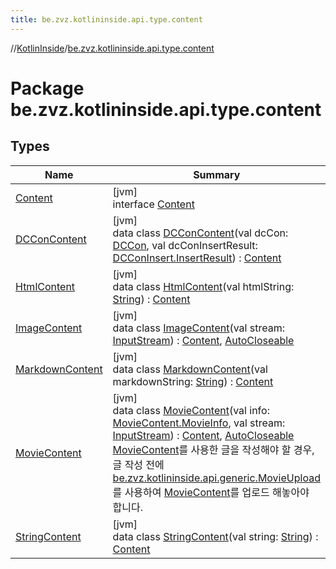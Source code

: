 ```yaml
---
title: be.zvz.kotlininside.api.type.content
---
```

//[KotlinInside](../../index.html)/[be.zvz.kotlininside.api.type.content](index.html)



# Package be.zvz.kotlininside.api.type.content



## Types


| Name | Summary |
|---|---|
| [Content](-content/index.html) | [jvm]<br>interface [Content](-content/index.html) |
| [DCConContent](-d-c-con-content/index.html) | [jvm]<br>data class [DCConContent](-d-c-con-content/index.html)(val dcCon: [DCCon](../be.zvz.kotlininside.api.type/-d-c-con/index.html), val dcConInsertResult: [DCConInsert.InsertResult](../be.zvz.kotlininside.api.dccon/-d-c-con-insert/-insert-result/index.html)) : [Content](-content/index.html) |
| [HtmlContent](-html-content/index.html) | [jvm]<br>data class [HtmlContent](-html-content/index.html)(val htmlString: [String](https://kotlinlang.org/api/latest/jvm/stdlib/kotlin/-string/index.html)) : [Content](-content/index.html) |
| [ImageContent](-image-content/index.html) | [jvm]<br>data class [ImageContent](-image-content/index.html)(val stream: [InputStream](https://docs.oracle.com/javase/7/docs/api/java/io/InputStream.html)) : [Content](-content/index.html), [AutoCloseable](https://docs.oracle.com/javase/7/docs/api/java/lang/AutoCloseable.html) |
| [MarkdownContent](-markdown-content/index.html) | [jvm]<br>data class [MarkdownContent](-markdown-content/index.html)(val markdownString: [String](https://kotlinlang.org/api/latest/jvm/stdlib/kotlin/-string/index.html)) : [Content](-content/index.html) |
| [MovieContent](-movie-content/index.html) | [jvm]<br>data class [MovieContent](-movie-content/index.html)(val info: [MovieContent.MovieInfo](-movie-content/-movie-info/index.html), val stream: [InputStream](https://docs.oracle.com/javase/7/docs/api/java/io/InputStream.html)) : [Content](-content/index.html), [AutoCloseable](https://docs.oracle.com/javase/7/docs/api/java/lang/AutoCloseable.html)<br>[MovieContent](-movie-content/index.html)를 사용한 글을 작성해야 할 경우, 글 작성 전에 [be.zvz.kotlininside.api.generic.MovieUpload](../be.zvz.kotlininside.api.generic/-movie-upload/index.html)를 사용하여 [MovieContent](-movie-content/index.html)를 업로드 해놓아야 합니다. |
| [StringContent](-string-content/index.html) | [jvm]<br>data class [StringContent](-string-content/index.html)(val string: [String](https://kotlinlang.org/api/latest/jvm/stdlib/kotlin/-string/index.html)) : [Content](-content/index.html) |

